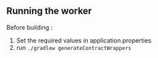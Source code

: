 ## Running the worker

Before building : 
1. Set the required values in application.properties
2. run `./gradlew generateContractWrappers`